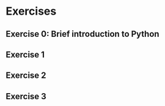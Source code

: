 # Exercises

## Exercise 0: Brief introduction to Python

## Exercise 1

## Exercise 2

## Exercise 3
